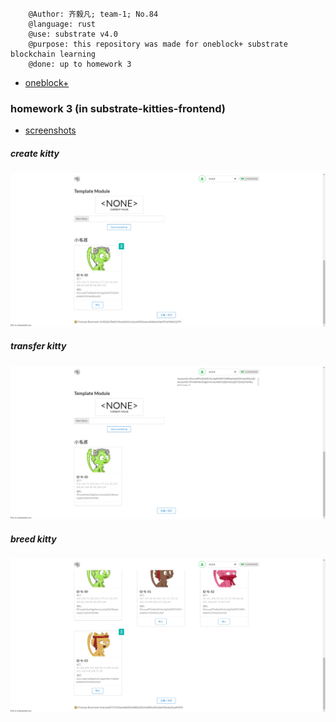         @Author: 齐毅凡; team-1; No.84
        @language: rust
        @use: substrate v4.0
        @purpose: this repository was made for oneblock+ substrate blockchain learning
        @done: up to homework 3
* [oneblock+](https://twitter.com/oneblock_)
 ### homework 3 (in substrate-kitties-frontend)
* [screenshots](https://github.com/williamchi64/substrate-learning-Chi/raw/main/homework_photo/advance/homework-3)
 ##### create kitty
![create kitties](./homework_photo/advance/homework-3/create-kitty.png)
 ##### transfer kitty
![create kitties](./homework_photo/advance/homework-3/transfer-kitty.png)
 ##### breed kitty
![create kitties](./homework_photo/advance/homework-3/create-kitty-by-breed.png)

